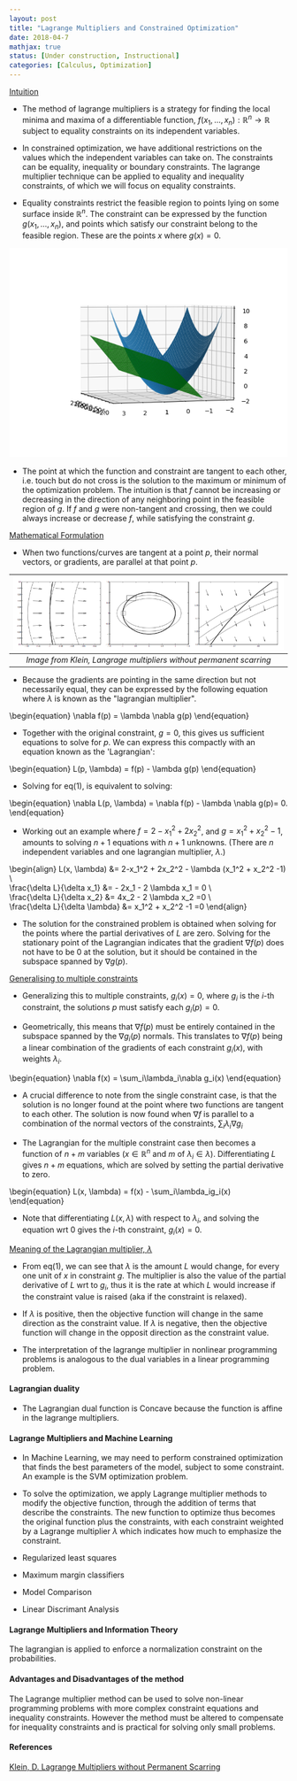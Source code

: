 ```yaml
---
layout: post
title: "Lagrange Multipliers and Constrained Optimization"
date: 2018-04-7
mathjax: true
status: [Under construction, Instructional] 
categories: [Calculus, Optimization]
---
```

<u>Intuition</u>

* The method of lagrange multipliers is a strategy for finding the local minima and maxima of a differentiable function, $f(x_1, ... , x_n):\mathbb{R}^n \rightarrow \mathbb{R}$ subject to equality constraints on its independent variables. 

* In constrained optimization, we have additional restrictions on the values which the independent variables can take on. The constraints can be equality, inequality or boundary constraints. The lagrange multiplier technique can be applied to equality and inequality constraints, of which we will focus on equality constraints.

* Equality constraints restrict the feasible region to points lying on some surface inside $\mathbb{R}^n$. The constraint can be expressed by the function $g(x_1, ..., x_n)$, and points which satisfy our constraint belong to the feasible region. These are the points  $x$ where $g(x)=0$. 

![Fig1](/assets/Calculus-contour-constrain.png)

* The point at which the function and constraint are tangent to each other, i.e. touch but do not cross is the solution to the maximum or minimum of the optimization problem. The intuition is that $f$ cannot be increasing or decreasing in the direction of any neighboring point in the feasible region of $g$. If $f$ and $g$ were non-tangent and crossing, then we could always increase or decrease $f$, while satisfying the constraint $g$.

<u>Mathematical Formulation</u>

* When two functions/curves are tangent at a point $p$, their normal vectors, or gradients, are parallel at that point $p$. 

| ![Fig1](/assets/Lagrangian-normal-curves.png) |
|:--:|
| *Image from Klein, Langrage multipliers without permanent scarring* | 


* Because the gradients are pointing in the same direction but not necessarily equal, they can be expressed by the following equation where $\lambda$ is known as the "lagrangian multiplier". 

\begin{equation}
\nabla f(p) = \lambda \nabla g(p)
\end{equation}

* Together with the original constraint, $g=0$, this gives us sufficient equations to solve for $p$. We can express this compactly with an equation known as the 'Lagrangian': 

\begin{equation}
L(p, \lambda) = f(p) - \lambda g(p)
\end{equation}

* Solving for eq(1), is equivalent to solving:


\begin{equation}
\nabla L(p, \lambda) = \nabla f(p) - \lambda \nabla g(p)= 0. 
\end{equation}

* Working out an example where $f=2-x_1^2+2x_2^2$, and $g=x_1^2+x_2^2-1$, amounts to solving $n+1$ equations with $n+1$ unknowns. (There are $n$ independent variables and one lagrangian multiplier, $\lambda$.)

\begin{align}
L(x, \lambda)  &= 2-x_1^2 + 2x_2^2 - \lambda (x_1^2 + x_2^2 -1) \\\
\frac{\delta L}{\delta x_1} &= - 2x_1 - 2 \lambda x_1 = 0 \\\
\frac{\delta L}{\delta x_2} &= 4x_2 - 2 \lambda x_2 =0 \\\
\frac{\delta L}{\delta \lambda} &= x_1^2 + x_2^2 -1 =0
\end{align}

* The solution for the constrained problem is obtained when solving for the points where the partial derivatives of $L$ are zero. Solving for the stationary point of the Lagrangian indicates that the gradient $\nabla f(p)$ does not have to be 0 at the solution, but it should be contained in the subspace spanned by $\nabla g(p)$. 

<u>Generalising to multiple constraints</u>

* Generalizing this to multiple constraints, $g_i(x)=0$, where $g_i$ is the $i$-th constraint, the solutions $p$ must satisfy each $g_i(p)=0$. 

* Geometrically, this means that $\nabla f(p)$ must be entirely contained in the subspace spanned by the $\nabla g_i(p)$ normals. This translates to $\nabla f(p)$ being a linear combination of the gradients of each constraint $g_i(x)$, with weights $\lambda_i$.

\begin{equation}
\nabla f(x) = \sum_i\lambda_i\nabla g_i(x)
\end{equation}

* A crucial difference to note from the single constraint case, is that the solution is no longer found at the point where two functions are tangent to each other. The solution is now found when $\nabla f$ is parallel to a combination of the normal vectors of the constraints, $\sum_i \lambda_i\nabla g_i$ 

* The Lagrangian for the multiple constraint case then becomes a function of $n+m$ variables ($x\in \mathbb{R}^n$ and $m$ of $\lambda_i \in \lambda$). Differentiating $L$ gives $n+m$ equations, which are solved by setting the partial derivative to zero. 

\begin{equation}
L(x, \lambda) = f(x) - \sum_i\lambda_ig_i(x)
\end{equation}

* Note that differentiating $L(x, \lambda)$ with respect to $\lambda_i$, and solving the equation wrt $0$ gives the $i$-th constraint, $g_i(x)=0$.

<u>Meaning of the Lagrangian multiplier, $\lambda$</u>
* From eq(1), we can see that $\lambda$ is the amount $L$ would change, for every one unit of $x$ in constraint $g$. The multiplier is also the value of the partial derivative of $L$ wrt to $g_i$, thus it is the rate at which $L$ would increase if the constraint value is raised (aka if the constraint is relaxed).

* If $\lambda$ is positive, then the objective function will change in the same direction as the constraint value. If $\lambda$ is negative, then the objective function will change in the opposit direction as the constraint value. 

* The interpretation of the lagrange multiplier in nonlinear programming problems is analogous to the dual variables in a linear programming problem.

#### Lagrangian duality
* The Lagrangian dual function is Concave because the function is affine in the lagrange multipliers.

#### Lagrange Multipliers and Machine Learning
* In Machine Learning, we may need to perform constrained optimization that finds the best parameters of the model, subject to some constraint. An example is the SVM optimization problem.

* To solve the optimization, we apply Lagrange multiplier methods to modify the objective function, through the addition of terms that describe the constraints. The new function to optimize thus becomes the original function plus the constraints, with each constraint weighted by a Lagrange multiplier $\lambda$ which indicates how much to emphasize the constraint.

* Regularized least squares
* Maximum margin classifiers
* Model Comparison
* Linear Discrimant Analysis 

#### Lagrange Multipliers and Information Theory
The lagrangian is applied to enforce a normalization constraint on the probabilities.

#### Advantages and Disadvantages of the method
The Lagrange multiplier method can be used to solve non-linear programming problems with more complex constraint equations and inequality constraints. However the method must be altered to compensate for inequality constraints and is practical for solving only small problems.

#### References
[Klein, D. Lagrange Multipliers without Permanent Scarring](https://people.eecs.berkeley.edu/~klein/papers/lagrange-multipliers.pdf)
